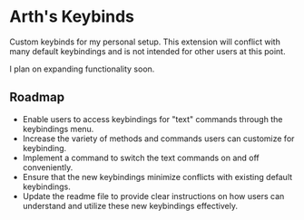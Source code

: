 # Arth's Keybinds

Custom keybinds for my personal setup. This extension will conflict with many default keybindings and is not intended for other users at this point.

I plan on expanding functionality soon.

## Roadmap

- Enable users to access keybindings for "text" commands through the keybindings menu.
- Increase the variety of methods and commands users can customize for keybinding.
- Implement a command to switch the text commands on and off conveniently.
- Ensure that the new keybindings minimize conflicts with existing default keybindings.
- Update the readme file to provide clear instructions on how users can understand and utilize these new keybindings effectively.
